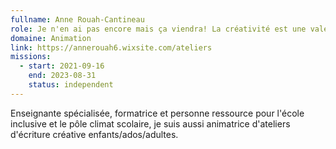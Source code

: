 ```yaml
---
fullname: Anne Rouah-Cantineau
role: Je n'en ai pas encore mais ça viendra! La créativité est une valeur sûre!
domaine: Animation
link: https://annerouah6.wixsite.com/ateliers
missions:
  - start: 2021-09-16
    end: 2023-08-31
    status: independent
---
```


Enseignante spécialisée, formatrice et personne ressource pour l'école inclusive et le pôle climat scolaire, je suis aussi animatrice d'ateliers d'écriture créative enfants/ados/adultes.
